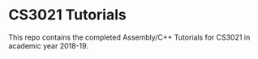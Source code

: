# CS3021 Tutorials

This repo contains the completed Assembly/C++ Tutorials for CS3021 in academic year 2018-19.



